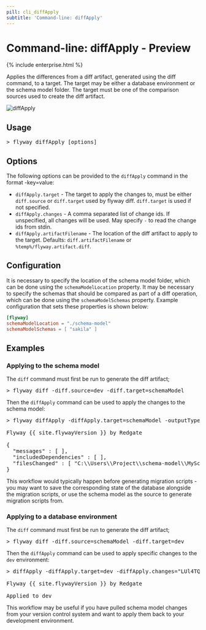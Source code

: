 ```yaml
---
pill: cli_diffApply
subtitle: 'Command-line: diffApply'
---
```

# Command-line: diffApply - Preview

{% include enterprise.html %}

Applies the differences from a diff artifact, generated using the diff command, to a target.
The target may be either a database environment or the schema model folder.
The target must be one of the comparison sources used to create the diff artifact.

<img src="assets/command-diffApply.png" alt="diffApply">

## Usage

<pre class="console"><span>&gt;</span> flyway diffApply [options]</pre>

## Options

The following options can be provided to the `diffApply` command in the format -key=value:
 - `diffApply.target` - The target to apply the changes to, must be either `diff.source` or `diff.target` used by flyway diff. `diff.target` is used if not specified.
 - `diffApply.changes` - A comma separated list of change ids. If unspecified, all changes will be used. May specify `-` to read the change ids from stdin.
 - `diffApply.artifactFilename` - The location of the diff artifact to apply to the target. Defaults: `diff.artifactFilename` or `%temp%/flyway.artifact.diff`.

## Configuration

It is necessary to specify the location of the schema model folder, which can be done using the `schemaModelLocation` property.
It may be necessary to specify the schemas that should be compared as part of a diff operation, which can be done using the `schemaModelSchemas` property.
Example configuration that sets these properties is shown below:

```toml
[flyway]
schemaModelLocation = "./schema-model"
schemaModelSchemas = [ "sakila" ]
```

## Examples

### Applying to the schema model

The `diff` command must first be run to generate the diff artifact;
<pre class="console">&gt; flyway diff -diff.source=dev -diff.target=schemaModel</pre>

Then the `diffApply` command can be used to apply the changes to the schema model:
<pre class="console">&gt; flyway diffApply -diffApply.target=schemaModel -outputType=json

Flyway {{ site.flywayVersion }} by Redgate

{
  "messages" : [ ],
  "includedDependencies" : [ ],
  "filesChanged" : [ "C:\\Users\\Project\\schema-model\\MySchema\\Tables\\country.rgm" ]
}
</pre>

This workflow would typically happen before generating migration scripts - you may want to save the corresponding state of the database alongside the migration scripts, or use the schema model as the source to generate migration scripts from.

### Applying to a database environment

The `diff` command must first be run to generate the diff artifact;
<pre class="console">&gt; flyway diff -diff.source=schemaModel -diff.target=dev</pre>

Then the `diffApply` command can be used to apply specific changes to the `dev` environment:
<pre class="console">&gt; diffApply -diffApply.target=dev -diffApply.changes="LUl4TQxeClaiCgTdbkigq_tiRIs,O7mO.zpBl0kXLXWbnCKZOt6NP1k"

Flyway {{ site.flywayVersion }} by Redgate

Applied to dev
</pre>

This workflow may be useful if you have pulled schema model changes from your version control system and want to apply them back to your development environment.
